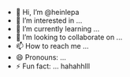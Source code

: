 - 👋 Hi, I’m @heinlepa
- 👀 I’m interested in ...
- 🌱 I’m currently learning ...
- 💞️ I’m looking to collaborate on ...
- 📫 How to reach me ...
- 😄 Pronouns: ...
- ⚡ Fun fact: ...
hahahhlll
<!---
heinlepa/heinlepa is a ✨ special ✨ repository because its `README.md` (this file) appears on your GitHub profile.
You can click the Preview link to take a look at your changes.
--->
